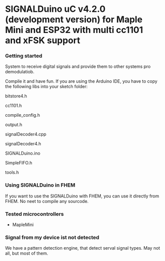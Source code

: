 # SIGNALDuino uC v4.2.0 (development version) for Maple Mini and ESP32 with multi cc1101 and xFSK support

### Getting started

System to receive digital signals and provide them to other systems pro demodulatiob.

Compile it and have fun.
If you are using the Arduino IDE, you have to copy the following libs into your sketch folder:

bitstore4.h

cc1101.h

compile_config.h

output.h

signalDecoder4.cpp

signalDecoder4.h

SIGNALDuino.ino

SimpleFIFO.h

tools.h

### Using SIGNALDuino in FHEM

If you want to use the SIGNALDuino with FHEM, you can use it directly from FHEM. No neet to compile any sourcode.

### Tested microcontrollers

* MapleMini

### Signal from my device ist not detected

We have a pattern detection engine, that detect serval signal types. May not all, but most of them.

